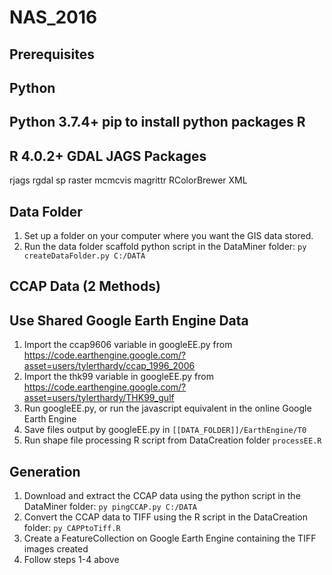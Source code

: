 # NAS_2016

Prerequisites
--
Python
---
Python 3.7.4+
pip to install python packages
R
---
R 4.0.2+
GDAL
JAGS
Packages
----
rjags
rgdal
sp
raster
mcmcvis
magrittr
RColorBrewer
XML


Data Folder
--
1. Set up a folder on your computer where you want the GIS data stored.
2. Run the data folder scaffold python script in the DataMiner folder:
`py createDataFolder.py C:/DATA`

CCAP Data (2 Methods)
--
Use Shared Google Earth Engine Data
---
1. Import the ccap9606 variable in googleEE.py from https://code.earthengine.google.com/?asset=users/tylerthardy/ccap_1996_2006
2. Import the thk99 variable in googleEE.py from https://code.earthengine.google.com/?asset=users/tylerthardy/THK99_gulf
3. Run googleEE.py, or run the javascript equivalent in the online Google Earth Engine
4. Save files output by googleEE.py in `[[DATA_FOLDER]]/EarthEngine/T0`
5. Run shape file processing R script from DataCreation folder `processEE.R`

Generation
---
1. Download and extract the CCAP data using the python script in the DataMiner folder:
`py pingCCAP.py C:/DATA`
2. Convert the CCAP data to TIFF using the R script in the DataCreation folder:
`py CAPPtoTiff.R`
3. Create a FeatureCollection on Google Earth Engine containing the TIFF images created
4. Follow steps 1-4 above

